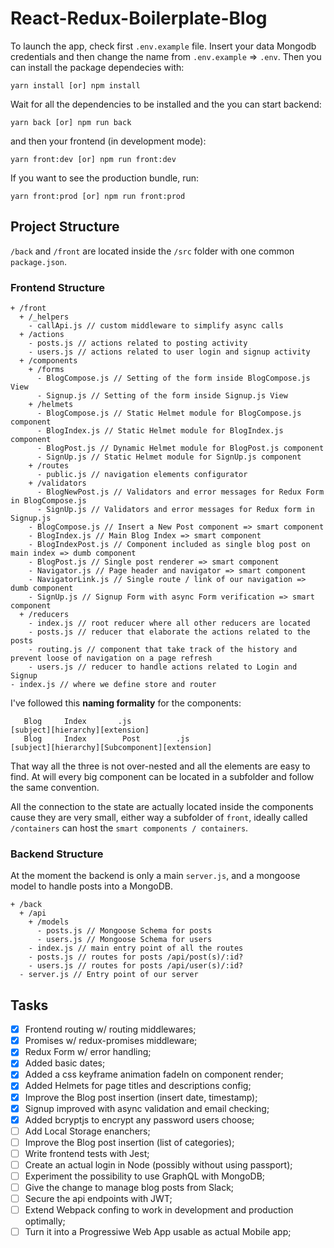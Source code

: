 # React-Redux-Boilerplate-Blog

To launch the app, check first `.env.example` file. Insert your data Mongodb credentials and then change the name from `.env.example` => `.env`.
Then you can install the package dependecies with:

```
yarn install [or] npm install
```

Wait for all the dependencies to be installed and the you can start backend:

```
yarn back [or] npm run back
```

and then your frontend (in development mode):

```
yarn front:dev [or] npm run front:dev
```

If you want to see the production bundle, run:

```
yarn front:prod [or] npm run front:prod
```

## Project Structure

`/back` and `/front` are located inside the `/src` folder with one common `package.json`.

### Frontend Structure

```
+ /front
  + /_helpers
    - callApi.js // custom middleware to simplify async calls
  + /actions
    - posts.js // actions related to posting activity
    - users.js // actions related to user login and signup activity
  + /components
    + /forms
      - BlogCompose.js // Setting of the form inside BlogCompose.js View
      - Signup.js // Setting of the form inside Signup.js View
    + /helmets
      - BlogCompose.js // Static Helmet module for BlogCompose.js component
      - BlogIndex.js // Static Helmet module for BlogIndex.js component
      - BlogPost.js // Dynamic Helmet module for BlogPost.js component
      - SignUp.js // Static Helmet module for SignUp.js component
    + /routes
      - public.js // navigation elements configurator
    + /validators
      - BlogNewPost.js // Validators and error messages for Redux Form in BlogCompose.js
      - SignUp.js // Validators and error messages for Redux form in Signup.js
    - BlogCompose.js // Insert a New Post component => smart component
    - BlogIndex.js // Main Blog Index => smart component
    - BlogIndexPost.js // Component included as single blog post on main index => dumb component
    - BlogPost.js // Single post renderer => smart component
    - Navigator.js // Page header and navigator => smart component
    - NavigatorLink.js // Single route / link of our navigation => dumb component
    - SignUp.js // Signup Form with async Form verification => smart component
  + /reducers
    - index.js // root reducer where all other reducers are located
    - posts.js // reducer that elaborate the actions related to the posts
    - routing.js // component that take track of the history and prevent loose of navigation on a page refresh
    - users.js // reducer to handle actions related to Login and Signup
- index.js // where we define store and router

```

I've followed this **naming formality** for the components:

```
   Blog     Index       .js
[subject][hierarchy][extension]
   Blog     Index        Post        .js
[subject][hierarchy][Subcomponent][extension]
```

That way all the three is not over-nested and all the elements are easy to find. At will every big component can be located in a subfolder and follow the same convention.

All the connection to the state are actually located inside the components cause they are very small, either way a subfolder of `front`, ideally called `/containers` can host the `smart components / containers`.

### Backend Structure

At the moment the backend is only a main `server.js`, and a mongoose model to handle posts into a MongoDB.

```
+ /back
  + /api
    + /models
      - posts.js // Mongoose Schema for posts
      - users.js // Mongoose Schema for users
    - index.js // main entry point of all the routes
    - posts.js // routes for posts /api/post(s)/:id?
    - users.js // routes for posts /api/user(s)/:id?
  - server.js // Entry point of our server

```

## Tasks
- [x] Frontend routing w/ routing middlewares;
- [x] Promises w/ redux-promises middleware;
- [x] Redux Form w/ error handling;
- [x] Added basic dates;
- [x] Added a css keyframe animation fadeIn on component render;
- [x] Added Helmets for page titles and descriptions config;
- [x] Improve the Blog post insertion (insert date, timestamp);
- [x] Signup improved with async validation and email checking;
- [x] Added bcryptjs to encrypt any password users choose;
- [ ] Add Local Storage enanchers;
- [ ] Improve the Blog post insertion (list of categories);
- [ ] Write frontend tests with Jest;
- [ ] Create an actual login in Node (possibly without using passport);
- [ ] Experiment the possibility to use GraphQL with MongoDB;
- [ ] Give the change to manage blog posts from Slack;
- [ ] Secure the api endpoints with JWT;
- [ ] Extend Webpack confing to work in development and production optimally;
- [ ] Turn it into a Progressiwe Web App usable as actual Mobile app;
